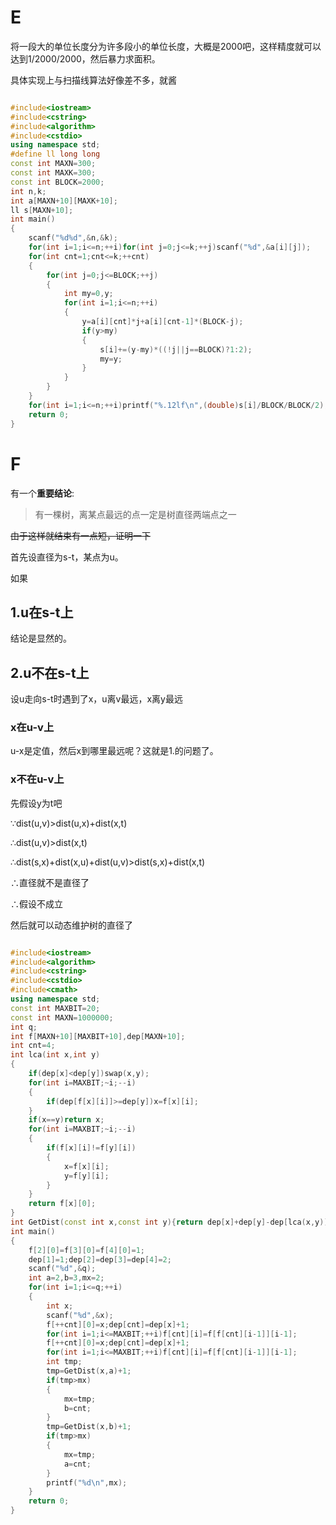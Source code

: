 # E

将一段大的单位长度分为许多段小的单位长度，大概是2000吧，这样精度就可以达到1/2000/2000，然后暴力求面积。

具体实现上与扫描线算法好像差不多，就酱

```cpp

#include<iostream>
#include<cstring>
#include<algorithm>
#include<cstdio>
using namespace std;
#define ll long long
const int MAXN=300;
const int MAXK=300;
const int BLOCK=2000;
int n,k;
int a[MAXN+10][MAXK+10];
ll s[MAXN+10];
int main()
{
	scanf("%d%d",&n,&k);
	for(int i=1;i<=n;++i)for(int j=0;j<=k;++j)scanf("%d",&a[i][j]);
	for(int cnt=1;cnt<=k;++cnt)
	{
		for(int j=0;j<=BLOCK;++j)
		{
			int my=0,y;
			for(int i=1;i<=n;++i)
			{
				y=a[i][cnt]*j+a[i][cnt-1]*(BLOCK-j);
				if(y>my)
				{
					s[i]+=(y-my)*((!j||j==BLOCK)?1:2);
					my=y;
				}
			}
		}
	}
	for(int i=1;i<=n;++i)printf("%.12lf\n",(double)s[i]/BLOCK/BLOCK/2);
	return 0;
}

```

# F

有一个**重要结论**:

> 有一棵树，离某点最远的点一定是树直径两端点之一

~~由于这样就结束有一点短，证明一下~~

首先设直径为s-t，某点为u。

如果

## 1.u在s-t上

结论是显然的。

## 2.u不在s-t上

设u走向s-t时遇到了x，u离v最远，x离y最远

### x在u-v上

u-x是定值，然后x到哪里最远呢？这就是1.的问题了。

### x不在u-v上

先假设y为t吧

∵dist(u,v)>dist(u,x)+dist(x,t)

∴dist(u,v)>dist(x,t)

∴dist(s,x)+dist(x,u)+dist(u,v)>dist(s,x)+dist(x,t)

∴直径就不是直径了

∴假设不成立

然后就可以动态维护树的直径了 

```cpp

#include<iostream>
#include<algorithm>
#include<cstring>
#include<cstdio>
#include<cmath>
using namespace std;
const int MAXBIT=20;
const int MAXN=1000000;
int q;
int f[MAXN+10][MAXBIT+10],dep[MAXN+10];
int cnt=4;
int lca(int x,int y)
{
	if(dep[x]<dep[y])swap(x,y);
	for(int i=MAXBIT;~i;--i)
	{
		if(dep[f[x][i]]>=dep[y])x=f[x][i];
	}
	if(x==y)return x;
	for(int i=MAXBIT;~i;--i)
	{
		if(f[x][i]!=f[y][i])
		{
			x=f[x][i];
			y=f[y][i];
		}
	}
	return f[x][0];
}
int GetDist(const int x,const int y){return dep[x]+dep[y]-dep[lca(x,y)]*2;}
int main()
{
	f[2][0]=f[3][0]=f[4][0]=1;
	dep[1]=1;dep[2]=dep[3]=dep[4]=2;
	scanf("%d",&q);
	int a=2,b=3,mx=2;
	for(int i=1;i<=q;++i)
	{
		int x;
		scanf("%d",&x);
		f[++cnt][0]=x;dep[cnt]=dep[x]+1;
		for(int i=1;i<=MAXBIT;++i)f[cnt][i]=f[f[cnt][i-1]][i-1];
		f[++cnt][0]=x;dep[cnt]=dep[x]+1;
		for(int i=1;i<=MAXBIT;++i)f[cnt][i]=f[f[cnt][i-1]][i-1];
		int tmp;
		tmp=GetDist(x,a)+1;
		if(tmp>mx)
		{
			mx=tmp;
			b=cnt;
		}
		tmp=GetDist(x,b)+1;
		if(tmp>mx)
		{
			mx=tmp;
			a=cnt;
		}
		printf("%d\n",mx);
	}
	return 0;
}

```

